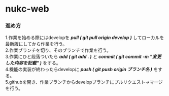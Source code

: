 # nukc-web

### 進め方
  1.作業を始める際にはdevelopを ***pull ( git pull origin develop )*** してローカルを最新版にしてから作業を行う。  
  2.作業ブランチを切り、そのブランチで作業を行う。  
  3.作業にひと段落ついたら ***add ( git add . )*** と ***commit ( git commit -m "変更した内容を記載" )*** をする。  
  4.機能の実装が終わったらdevelopに ***push ( git push origin ブランチ名 )*** をする。  
  5.githubを開き、作業ブランチからdevelopブランチにプルリクエスト→マージを行う。
